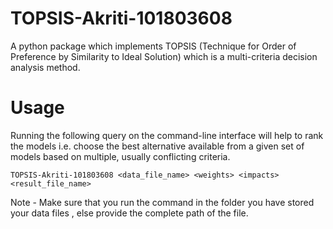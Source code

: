 # TOPSIS-Akriti-101803608

A python package which implements TOPSIS (Technique for Order of Preference by Similarity to Ideal Solution) which is a multi-criteria decision analysis method.

# Usage

Running the following query on the command-line interface will help to rank the models i.e. choose the best alternative available from a given set of models 
based on multiple, usually conflicting criteria.
  
    TOPSIS-Akriti-101803608 <data_file_name> <weights> <impacts> <result_file_name>

Note - Make sure that you run the command in the folder you have stored your data files , else provide the complete path of the file.
